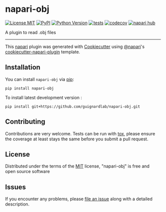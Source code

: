 # napari-obj

[![License MIT](https://img.shields.io/pypi/l/napari-obj.svg?color=green)](https://github.com/guignardlab/napari-obj/raw/main/LICENSE)
[![PyPI](https://img.shields.io/pypi/v/napari-obj.svg?color=green)](https://pypi.org/project/napari-obj)
[![Python Version](https://img.shields.io/pypi/pyversions/napari-obj.svg?color=green)](https://python.org)
[![tests](https://github.com/guignardlab/napari-obj/workflows/tests/badge.svg)](https://github.com/guignardlab/napari-obj/actions)
[![codecov](https://codecov.io/gh/guignardlab/napari-obj/branch/main/graph/badge.svg)](https://codecov.io/gh/guignardlab/napari-obj)
[![napari hub](https://img.shields.io/endpoint?url=https://api.napari-hub.org/shields/napari-obj)](https://napari-hub.org/plugins/napari-obj)

A plugin to read .obj files

----------------------------------

This [napari] plugin was generated with [Cookiecutter] using [@napari]'s [cookiecutter-napari-plugin] template.

<!--
Don't miss the full getting started guide to set up your new package:
https://github.com/napari/cookiecutter-napari-plugin#getting-started

and review the napari docs for plugin developers:
https://napari.org/stable/plugins/index.html
-->

## Installation

You can install `napari-obj` via [pip]:

    pip install napari-obj

To install latest development version :

    pip install git+https://github.com/guignardlab/napari-obj.git

## Contributing

Contributions are very welcome. Tests can be run with [tox], please ensure
the coverage at least stays the same before you submit a pull request.

## License

Distributed under the terms of the [MIT] license,
"napari-obj" is free and open source software

## Issues

If you encounter any problems, please [file an issue] along with a detailed description.

[napari]: https://github.com/napari/napari
[Cookiecutter]: https://github.com/audreyr/cookiecutter
[@napari]: https://github.com/napari
[MIT]: http://opensource.org/licenses/MIT
[BSD-3]: http://opensource.org/licenses/BSD-3-Clause
[GNU GPL v3.0]: http://www.gnu.org/licenses/gpl-3.0.txt
[GNU LGPL v3.0]: http://www.gnu.org/licenses/lgpl-3.0.txt
[Apache Software License 2.0]: http://www.apache.org/licenses/LICENSE-2.0
[Mozilla Public License 2.0]: https://www.mozilla.org/media/MPL/2.0/index.txt
[cookiecutter-napari-plugin]: https://github.com/napari/cookiecutter-napari-plugin

[file an issue]: https://github.com/guignardlab/napari-obj/issues

[napari]: https://github.com/napari/napari
[tox]: https://tox.readthedocs.io/en/latest/
[pip]: https://pypi.org/project/pip/
[PyPI]: https://pypi.org/
